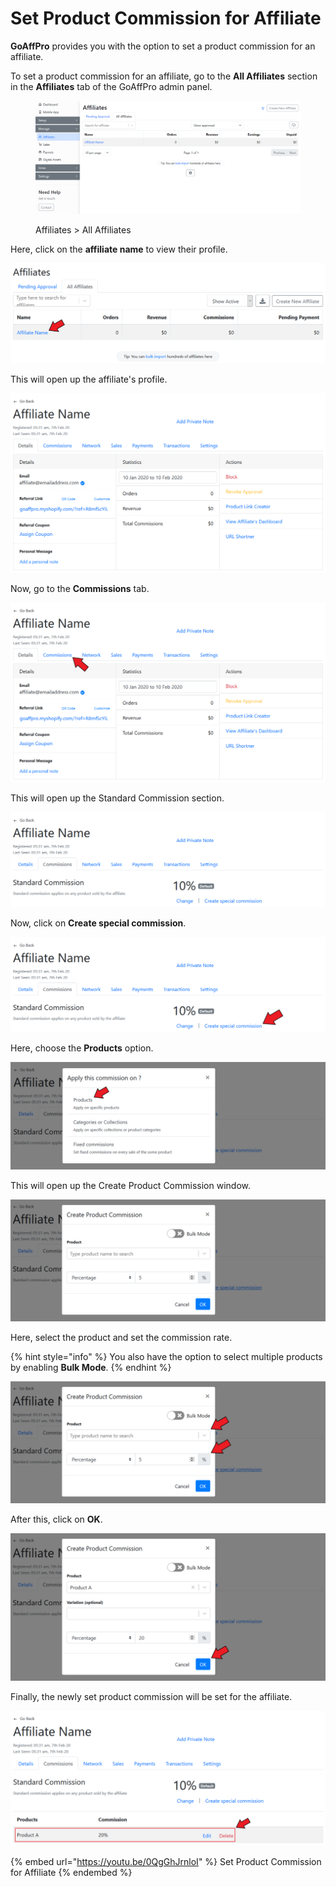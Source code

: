 # Set Product Commission for Affiliate

**GoAffPro** provides you with the option to set a product commission for an affiliate.

To set a product commission for an affiliate, go to the **All Affiliates** section in the **Affiliates** tab of the GoAffPro admin panel.

<figure><img src="../../../.gitbook/assets/image (93).png" alt=""><figcaption><p>Affiliates > All Affiliates</p></figcaption></figure>

Here, click on the **affiliate name** to view their profile.

![Click on the affiliate's name](<../../../.gitbook/assets/Annotation 2020-01-14 162518.png>)

This will open up the affiliate's profile.

![Affiliate Profile](<../../../.gitbook/assets/Annotation 2020-02-10 194036 (1).png>)

Now, go to the **Commissions** tab.

![](<../../../.gitbook/assets/Annotation 2020-02-10 194036.png>)

This will open up the Standard Commission section.

![Standard Commission](<../../../.gitbook/assets/Annotation 2020-02-10 194342 (1).png>)

Now, click on **Create special commission**.

![Click on Create special commission](<../../../.gitbook/assets/Annotation 2020-02-10 194342.png>)

Here, choose the **Products** option.

![Choose Products](<../../../.gitbook/assets/Annotation 2020-02-10 194637 (2).png>)

This will open up the Create Product Commission window.

![Create Product Commission](<../../../.gitbook/assets/Annotation 2020-02-10 205408.png>)

Here, select the product and set the commission rate.

{% hint style="info" %}
You also have the option to select multiple products by enabling **Bulk Mode**.
{% endhint %}

![Select a product and set the commission rate](<../../../.gitbook/assets/Annotation 2020-02-10 205408 (1).png>)

After this, click on **OK**.

![Click on OK ](<../../../.gitbook/assets/Annotation 2020-02-10 205818.png>)

Finally, the newly set product commission will be set for the affiliate.

![](<../../../.gitbook/assets/Annotation 2020-02-10 210759 (1).png>)

{% embed url="https://youtu.be/0QgGhJrnloI" %}
Set Product Commission for Affiliate
{% endembed %}
